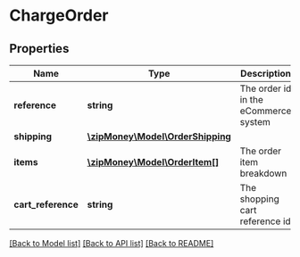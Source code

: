 # ChargeOrder

## Properties
Name | Type | Description | Notes
------------ | ------------- | ------------- | -------------
**reference** | **string** | The order id in the eCommerce system | [optional] 
**shipping** | [**\zipMoney\Model\OrderShipping**](OrderShipping.md) |  | 
**items** | [**\zipMoney\Model\OrderItem[]**](OrderItem.md) | The order item breakdown | [optional] 
**cart_reference** | **string** | The shopping cart reference id | [optional] 

[[Back to Model list]](../README.md#documentation-for-models) [[Back to API list]](../README.md#documentation-for-api-endpoints) [[Back to README]](../README.md)


